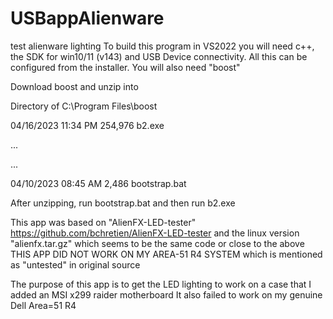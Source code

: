 # USBappAlienware
 test alienware lighting
To build this program in VS2022 you will need c++, the SDK for win10/11 (v143) and USB Device connectivity.  All this can be configured from the installer.  You will also need "boost"
 
Download boost and unzip into

 Directory of C:\Program Files\boost
 
04/16/2023  11:34 PM           254,976 b2.exe

...

...

04/10/2023  08:45 AM             2,486 bootstrap.bat

After unzipping, run bootstrap.bat and then run b2.exe

This app was based on "AlienFX-LED-tester"
https://github.com/bchretien/AlienFX-LED-tester
and the linux version "alienfx.tar.gz" which seems to be the same code or close to the above
THIS APP DID NOT WORK ON MY AREA-51 R4 SYSTEM which is mentioned as "untested" in original source

The purpose of this app is to get the LED lighting to work on a case that I added an MSI x299 raider motherboard
It also failed to work on my genuine Dell Area=51 R4
